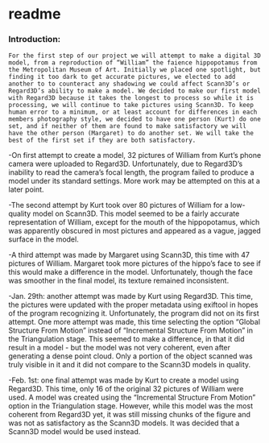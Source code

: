 # readme

### Introduction:
	For the first step of our project we will attempt to make a digital 3D model, from a reproduction of “William” the faience hippopotamus from the Metropolitan Museum of Art. Initially we placed one spotlight, but finding it too dark to get accurate pictures, we elected to add another to to counteract any shadowing we could affect Scann3D’s or Regard3D’s ability to make a model. We decided to make our first model with Regard3D because it takes the longest to process so while it is processing, we will continue to take pictures using Scann3D. To keep human error to a minimum, or at least account for differences in each members photography style, we decided to have one person (Kurt) do one set, and if neither of them are found to make satisfactory we will have the other person (Margaret) to do another set. We will take the best of the first set if they are both satisfactory. 

-On first attempt to create a model, 32 pictures of William from Kurt’s phone camera were uploaded to Regard3D. Unfortunately, due to Regard3D’s inability to read the camera’s focal length, the program failed to produce a model under its standard settings. More work may be attempted on this at a later point.

-The second attempt by Kurt took over 80 pictures of William for a low-quality model on Scann3D. This model seemed to be a fairly accurate representation of William, except for the mouth of the hippopotamus, which was apparently obscured in most pictures and appeared as a vague, jagged surface in the model.

-A third attempt was made by Margaret using Scann3D, this time with 47 pictures of William. Margaret took more pictures of the hippo’s face to see if this would make a difference in the model. Unfortunately, though the face was smoother in the final model, its texture remained inconsistent.

-Jan. 29th: another attempt was made by Kurt using Regard3D. This time, the pictures were updated with the proper metadata using exiftool in hopes of the program recognizing it. Unfortunately, the program did not on its first attempt. One more attempt was made, this time selecting the option “Global Structure From Motion” instead of “Incremental Structure From Motion” in the Triangulation stage. This seemed to make a difference, in that it did result in a model - but the model was not very coherent, even after generating a dense point cloud. Only a portion of the object scanned was truly visible in it and it did not compare to the Scann3D models in quality.

-Feb. 1st: one final attempt was made by Kurt to create a model using Regard3D. This time, only 16 of the original 32 pictures of William were used. A model was created using the “Incremental Structure From Motion” option in the Triangulation stage. However, while this model was the most coherent from Regard3D yet, it was still missing chunks of the figure and was not as satisfactory as the Scann3D models. It was decided that a Scann3D model would be used instead.
